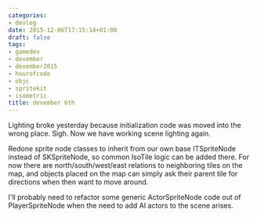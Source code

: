 ```yaml
---
categories:
- devlog
date: 2015-12-06T17:15:14+01:00
draft: false
tags:
- gamedev
- devember
- devember2015
- hourofcode
- objc
- spritekit
- isometric
title: devember 6th
---
```


Lighting broke yesterday because initialization code was moved into the wrong place. Sigh. Now we have working scene lighting again.

Redone sprite node classes to inherit from our own base ITSpriteNode instead of SKSpriteNode, so common IsoTile logic can be added there. For now there are north/south/west/east relations to neighboring tiles on the map, and objects placed on the map can simply ask their parent tile for directions when then want to move around.

I'll probably need to refactor some generic ActorSpriteNode code out of PlayerSpriteNode when the need to add AI actors to the scene arises.